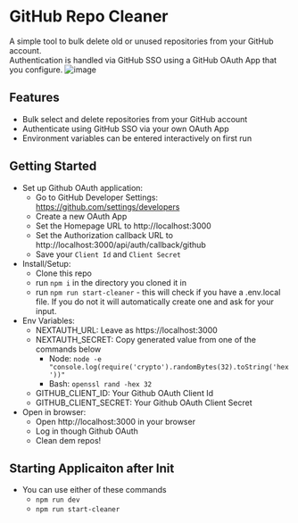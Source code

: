 # GitHub Repo Cleaner

A simple tool to bulk delete old or unused repositories from your GitHub account.  
Authentication is handled via GitHub SSO using a GitHub OAuth App that you configure.
![image](https://github.com/user-attachments/assets/e007911b-abf1-4410-a23a-7ec5c3c7521c)


## Features
- Bulk select and delete repositories from your GitHub account
- Authenticate using GitHub SSO via your own OAuth App
- Environment variables can be entered interactively on first run

## Getting Started
- Set up Github OAuth application:
  - Go to GitHub Developer Settings: https://github.com/settings/developers
  - Create a new OAuth App
  - Set the Homepage URL to http://localhost:3000
  - Set the Authorization callback URL to http://localhost:3000/api/auth/callback/github
  - Save your `Client Id` and `Client Secret`    
- Install/Setup:
  - Clone this repo
  - run `npm i` in the directory you cloned it in
  - run `npm run start-cleaner` - this will check if you have a .env.local file. If you do not it will automatically create one and ask for your input.
- Env Variables:
  - NEXTAUTH_URL: Leave as https://localhost:3000
  - NEXTAUTH_SECRET: Copy generated value from one of the commands below
      - Node: `node -e "console.log(require('crypto').randomBytes(32).toString('hex'))"`
      - Bash: `openssl rand -hex 32`
  - GITHUB_CLIENT_ID: Your Github OAuth Client Id
  - GITHUB_CLIENT_SECRET: Your Github OAuth Client Secret
- Open in browser:
  - Open http://localhost:3000 in your browser
  - Log in though Github OAuth
  - Clean dem repos!
 
## Starting Applicaiton after Init
- You can use either of these commands
    - `npm run dev`
    - `npm run start-cleaner`
  
